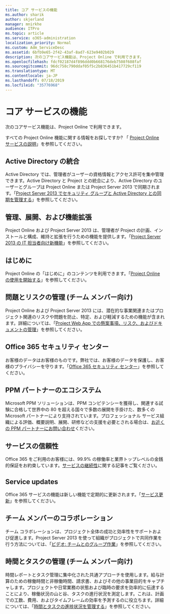 ```yaml
---
title: コア サービスの機能
ms.author: sharik
author: skjerland
manager: mnirkhe
audience: ITPro
ms.topic: article
ms.service: o365-administration
localization_priority: Normal
ms.custom: Adm_ServiceDesc
ms.assetid: 6bfb9e65-2f42-43af-8ad7-623e9402b029
description: 次のコアサービス機能は、Project Online で利用できます。
ms.openlocfilehash: fdcf02187d4f896ddd0b668176deb7508f608faf
ms.sourcegitcommit: 96dc758c790ddaf05f5c2b836451b417729cf119
ms.translationtype: MT
ms.contentlocale: ja-JP
ms.lasthandoff: 07/18/2019
ms.locfileid: "35776968"
---
```

# <a name="core-services-functionality"></a>コア サービスの機能

次のコアサービス機能は、Project Online で利用できます。
  
すべての Project Online 機能に関する情報をお探しですか? 「 [Project Online サービスの説明](project-online-service-description.md)」を参照してください。
  
## <a name="active-directory-integration"></a>Active Directory の統合
<a name="bkmk_AD_Integration"> </a>

Active Directory では、管理者がユーザーの資格情報とアクセス許可を集中管理できます。Active Directory と Project との統合により、Active Directory のユーザーとグループは Project Online または Project Server 2013 で同期されます。「[Project Server 2013 でセキュリティ グループと Active Directory との同期を管理する](https://go.microsoft.com/fwlink/p/?LinkId=402631)」を参照してください。
  
## <a name="administration-deployment-and-extensibility"></a>管理、展開、および機能拡張
<a name="bkmk_AdministrationDeploymentExtensibility"> </a>

Project Online および Project Server 2013 は、管理者が Project の計画、インストールと構成、維持と拡張を行うための機能を提供します。「[Project Server 2013 の IT 担当者向け新機能](https://go.microsoft.com/fwlink/p/?LinkId=272017)」を参照してください。
  
## <a name="getting-started"></a>はじめに
<a name="bkmk_GettingStarted"> </a>

Project Online の「はじめに」のコンテンツを利用できます。「[Project Online の使用を開始する](https://support.office.com/en-us/article/Get-started-with-Project-Online-E3E5F64F-ADA5-4F9D-A578-130B2D4E5F11?ui=en-US&amp;rs=en-US&amp;ad=US)」を参照してください。
  
## <a name="issues-and-risk-management-for-team-members"></a>問題とリスクの管理 (チーム メンバー向け)
<a name="bkmk_IssuesRiskManagement"> </a>

Project Online および Project Server 2013 には、潜在的な事業関連またはプロジェクト関連のリスクや問題を防止、特定、および軽減するための機能が含まれます。詳細については、「[Project Web App での懸案事項、リスク、およびドキュメントの管理](https://go.microsoft.com/fwlink/?LinkId=402634)」を参照してください。
  
## <a name="office-365-trust-center"></a>Office 365 セキュリティ センター
<a name="bkmk_Office365TrustCenter"> </a>

お客様のデータはお客様のものです。弊社では、お客様のデータを保護し、お客様のプライバシーを守ります。「[Office 365 セキュリティ センター](https://go.microsoft.com/fwlink/?LinkId=402637)」を参照してください。
  
## <a name="ppm-partner-ecosystem"></a>PPM パートナーのエコシステム
<a name="bkmk_ProjectPortfolioManagementPartner"> </a>

Microsoft PPM ソリューションは、PPM コンピテンシーを獲得し、関連する試験に合格して世界中の 80 を超える国々で多数の展開を手掛けた、数多くの Microsoft パートナーにより支持されています。プロフェッショナル サービス組織による評価、概要説明、展開、研修などの支援を必要とされる場合は、[お近くの PPM パートナーにお問い合わせ](https://go.microsoft.com/fwlink/p/?LinkId=272646)ください。
  
## <a name="service-reliability"></a>サービスの信頼性
<a name="bkmk_ServiceReliability"> </a>

Office 365 をご利用のお客様には、99.9% の稼働率と業界トップレベルの金銭的保証をお約束しています。[サービスの継続性](https://go.microsoft.com/fwlink/?LinkId=402653)に関する記事をご覧ください。
  
## <a name="service-updates"></a>Service updates
<a name="bkmk_Serviceupdates"> </a>

Office 365 サービスの機能は新しい機能で定期的に更新されます。「[サービス更新](../office-365-platform-service-description/service-updates.md)」を参照してください。
  
## <a name="team-member-collaboration"></a>チーム メンバーのコラボレーション
<a name="bkbmk_TeamMemberCollaboration"> </a>

チーム コラボレーションは、プロジェクト全体の成功と効率性をサポートおよび促進します。Project Server 2013 を使って組織がプロジェクトで共同作業を行う方法については、「[ビデオ: チームとのグループ作業](https://go.microsoft.com/fwlink/?LinkId=402628)」を参照してください。
  
## <a name="time-and-task-management-for-team-members"></a>時間とタスクの管理 (チーム メンバー向け)
<a name="bkmk_TimeTaskManagement"> </a>

時間レポートとタスク管理に集中化された共通アプローチを使用します。給与計算のための稼働時間と非稼働時間、請求書、およびその他の事業目的をキャプチャします。プロジェクトや日常業務の状態および臨時の要求を効率的に伝達することにより、稼働状況の山と谷、タスクの進行状況を測定します。これは、計画での工数、費用、およびタイムフレームの効率を予測するのに役立ちます。詳細については、「[時間とタスクの進捗状況を管理する](https://go.microsoft.com/fwlink/p/?LinkId=271321)」を参照してください。
  

